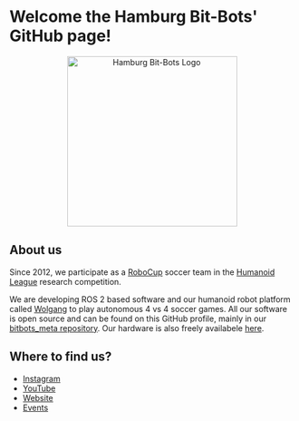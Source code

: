 # Welcome the Hamburg Bit-Bots' GitHub page!

<p align="center">
  <img alt="Hamburg Bit-Bots Logo" src="https://github.com/bit-bots/.github/assets/34797331/9e2d95a2-3e50-44e4-a3d3-ea79b1d9a2c7" width="300" />
</p>

## About us

Since 2012, we participate as a [RoboCup](https://www.robocup.org/) soccer team in the [Humanoid League](https://humanoid.robocup.org/) research competition.

We are developing ROS 2 based software and our humanoid robot platform called [Wolgang](https://www.researchgate.net/publication/352777711_Wolfgang-OP_A_Robust_Humanoid_Robot_Platform_for_Research_and_Competitions) to play autonomous 4 vs 4 soccer games.
All our software is open source and can be found on this GitHub profile, mainly in our [bitbots_meta repository](https://github.com/bit-bots/bitbots_meta).
Our hardware is also freely availabele [here](https://github.com/bit-bots/bitbots_hardware/).

## Where to find us?

- [Instagram](https://www.instagram.com/hhbitbots/)
- [YouTube](https://www.youtube.com/user/HamburgBitBots)
- [Website](https://robocup.informatik.uni-hamburg.de/en/contact/)
- [Events](https://robocup.informatik.uni-hamburg.de/en/events/)
